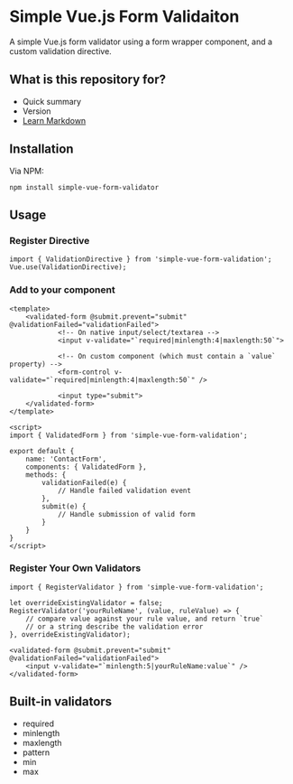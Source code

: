 # Simple Vue.js Form Validaiton #

A simple Vue.js form validator using a form wrapper component, and a custom validation directive.

## What is this repository for? ##

* Quick summary
* Version
* [Learn Markdown](https://bitbucket.org/tutorials/markdowndemo)

## Installation ##

Via NPM:
```
npm install simple-vue-form-validator
```

## Usage ##

### Register Directive ###
```
import { ValidationDirective } from 'simple-vue-form-validation';
Vue.use(ValidationDirective);
```
### Add to your component ###
```
<template>
	<validated-form @submit.prevent="submit" @validationFailed="validationFailed">
			<!-- On native input/select/textarea -->
			<input v-validate="`required|minlength:4|maxlength:50`">

			<!-- On custom component (which must contain a `value` property) -->
			<form-control v-validate="`required|minlength:4|maxlength:50`" />

			<input type="submit">
	</validated-form>
</template>

<script>
import { ValidatedForm } from 'simple-vue-form-validation';

export default {
	name: 'ContactForm',
	components: { ValidatedForm },
	methods: {
		validationFailed(e) {
			// Handle failed validation event
		},
		submit(e) {
			// Handle submission of valid form
		}
	}
}
</script>

```

### Register Your Own Validators ###
```
import { RegisterValidator } from 'simple-vue-form-validation';

let overrideExistingValidator = false;
RegisterValidator('yourRuleName', (value, ruleValue) => {
	// compare value against your rule value, and return `true`
	// or a string describe the validation error
}, overrideExistingValidator);
```
```
<validated-form @submit.prevent="submit" @validationFailed="validationFailed">
	<input v-validate="`minlength:5|yourRuleName:value`" />
</validated-form>
```

## Built-in validators ##
* required
* minlength
* maxlength
* pattern
* min
* max
